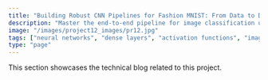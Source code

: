 ```yaml
---
title: "Building Robust CNN Pipelines for Fashion MNIST: From Data to Deployment"
description: "Master the end-to-end pipeline for image classification using Fashion MNIST. Learn how to pre-process data, build custom CNNs, evaluate model performance with advanced metrics, and deploy scalable machine learning solutions. This project provides a comprehensive guide for designing efficient and reproducible ML pipelines."
image: "/images/project12_images/pr12.jpg"
tags: ["neural networks", "dense layers", "activation functions", "image classification", "deep learning"]
type: "page"
---
```


This section showcases the technical blog related to this project. 